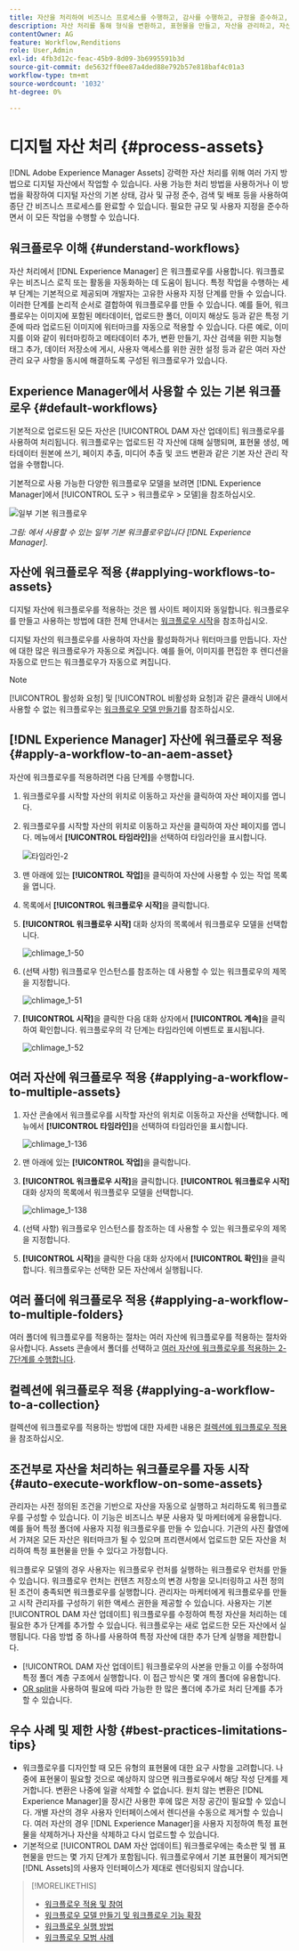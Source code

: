 ```yaml
---
title: 자산을 처리하여 비즈니스 프로세스를 수행하고, 감사를 수행하고, 규정을 준수하고, 기본적인 안정성을 유지합니다
description: 자산 처리를 통해 형식을 변환하고, 표현물을 만들고, 자산을 관리하고, 자산을 확인하고, 워크플로우를 실행합니다.
contentOwner: AG
feature: Workflow,Renditions
role: User,Admin
exl-id: 4fb3d12c-feac-45b9-8d09-3b6995591b3d
source-git-commit: de5632ff0ee87a4ded88e792b57e818baf4c01a3
workflow-type: tm+mt
source-wordcount: '1032'
ht-degree: 0%

---
```


# 디지털 자산 처리 {#process-assets}

[!DNL Adobe Experience Manager Assets] 강력한 자산 처리를 위해 여러 가지 방법으로 디지털 자산에서 작업할 수 있습니다. 사용 가능한 처리 방법을 사용하거나 이 방법을 확장하여 디지털 자산의 기본 상태, 감사 및 규정 준수, 검색 및 배포 등을 사용하여 종단 간 비즈니스 프로세스를 완료할 수 있습니다. 필요한 규모 및 사용자 지정을 준수하면서 이 모든 작업을 수행할 수 있습니다.

## 워크플로우 이해 {#understand-workflows}

자산 처리에서 [!DNL Experience Manager] 은 워크플로우를 사용합니다. 워크플로우는 비즈니스 로직 또는 활동을 자동화하는 데 도움이 됩니다. 특정 작업을 수행하는 세부 단계는 기본적으로 제공되며 개발자는 고유한 사용자 지정 단계를 만들 수 있습니다. 이러한 단계를 논리적 순서로 결합하여 워크플로우를 만들 수 있습니다. 예를 들어, 워크플로우는 이미지에 포함된 메타데이터, 업로드한 폴더, 이미지 해상도 등과 같은 특정 기준에 따라 업로드된 이미지에 워터마크를 자동으로 적용할 수 있습니다. 다른 예로, 이미지를 이와 같이 워터마킹하고 메타데이터 추가, 변환 만들기, 자산 검색을 위한 지능형 태그 추가, 데이터 저장소에 게시, 사용자 액세스를 위한 권한 설정 등과 같은 여러 자산 관리 요구 사항을 동시에 해결하도록 구성된 워크플로우가 있습니다.

## Experience Manager에서 사용할 수 있는 기본 워크플로우 {#default-workflows}

기본적으로 업로드된 모든 자산은 [!UICONTROL DAM 자산 업데이트] 워크플로우를 사용하여 처리됩니다. 워크플로우는 업로드된 각 자산에 대해 실행되며, 표현물 생성, 메타데이터 원본에 쓰기, 페이지 추출, 미디어 추출 및 코드 변환과 같은 기본 자산 관리 작업을 수행합니다.

기본적으로 사용 가능한 다양한 워크플로우 모델을 보려면 [!DNL Experience Manager]에서 [!UICONTROL 도구 > 워크플로우 > 모델]을 참조하십시오.

![일부 기본 워크플로우](assets/aem-default-workflows.png)

*그림: 에서 사용할 수 있는 일부 기본 워크플로우입니다 [!DNL Experience Manager].*

## 자산에 워크플로우 적용 {#applying-workflows-to-assets}

디지털 자산에 워크플로우를 적용하는 것은 웹 사이트 페이지와 동일합니다. 워크플로우를 만들고 사용하는 방법에 대한 전체 안내서는 [워크플로우 시작](/help/sites-authoring/workflows-participating.md)을 참조하십시오.

디지털 자산의 워크플로우를 사용하여 자산을 활성화하거나 워터마크를 만듭니다. 자산에 대한 많은 워크플로우가 자동으로 켜집니다. 예를 들어, 이미지를 편집한 후 렌디션을 자동으로 만드는 워크플로우가 자동으로 켜집니다.

>[!NOTE]
>
>[!UICONTROL 활성화 요청] 및 [!UICONTROL 비활성화 요청]과 같은 클래식 UI에서 사용할 수 없는 워크플로우는 [워크플로우 모델 만들기](/help/sites-developing/workflows-models.md#make-workflow-models-available-in-touchui)를 참조하십시오.

## [!DNL Experience Manager] 자산에 워크플로우 적용 {#apply-a-workflow-to-an-aem-asset}

<!-- 
TBD: Add animated GIF for these steps instead of all these screenshots.
-->

자산에 워크플로우를 적용하려면 다음 단계를 수행합니다.

1. 워크플로우를 시작할 자산의 위치로 이동하고 자산을 클릭하여 자산 페이지를 엽니다.

1. 워크플로우를 시작할 자산의 위치로 이동하고 자산을 클릭하여 자산 페이지를 엽니다. 메뉴에서 **[!UICONTROL 타임라인]**&#x200B;을 선택하여 타임라인을 표시합니다.

   ![타임라인-2](assets/timeline-2.png)

1. 맨 아래에 있는 **[!UICONTROL 작업]**&#x200B;을 클릭하여 자산에 사용할 수 있는 작업 목록을 엽니다.

1. 목록에서 **[!UICONTROL 워크플로우 시작]**&#x200B;을 클릭합니다.

1. **[!UICONTROL 워크플로우 시작]** 대화 상자의 목록에서 워크플로우 모델을 선택합니다.

   ![chlimage_1-50](assets/chlimage_1-50.png)

1. (선택 사항) 워크플로우 인스턴스를 참조하는 데 사용할 수 있는 워크플로우의 제목을 지정합니다.

   ![chlimage_1-51](assets/chlimage_1-51.png)

1. **[!UICONTROL 시작]**&#x200B;을 클릭한 다음 대화 상자에서 **[!UICONTROL 계속]**&#x200B;을 클릭하여 확인합니다. 워크플로우의 각 단계는 타임라인에 이벤트로 표시됩니다.

   ![chlimage_1-52](assets/chlimage_1-52.png)

## 여러 자산에 워크플로우 적용 {#applying-a-workflow-to-multiple-assets}

1. 자산 콘솔에서 워크플로우를 시작할 자산의 위치로 이동하고 자산을 선택합니다. 메뉴에서 **[!UICONTROL 타임라인]**&#x200B;을 선택하여 타임라인을 표시합니다.

   ![chlimage_1-136](assets/chlimage_1-136.png)

1. 맨 아래에 있는 **[!UICONTROL 작업]**&#x200B;을 클릭합니다.

1. **[!UICONTROL 워크플로우 시작]**&#x200B;을 클릭합니다. **[!UICONTROL 워크플로우 시작]** 대화 상자의 목록에서 워크플로우 모델을 선택합니다.

   ![chlimage_1-138](assets/chlimage_1-138.png)

1. (선택 사항) 워크플로우 인스턴스를 참조하는 데 사용할 수 있는 워크플로우의 제목을 지정합니다.

1. **[!UICONTROL 시작]**&#x200B;을 클릭한 다음 대화 상자에서 **[!UICONTROL 확인]**&#x200B;을 클릭합니다. 워크플로우는 선택한 모든 자산에서 실행됩니다.

## 여러 폴더에 워크플로우 적용 {#applying-a-workflow-to-multiple-folders}

여러 폴더에 워크플로우를 적용하는 절차는 여러 자산에 워크플로우를 적용하는 절차와 유사합니다. Assets 콘솔에서 폴더를 선택하고 [여러 자산에 워크플로우를 적용하는 2-7단계를 수행합니다](assets-workflow.md#applying-a-workflow-to-multiple-assets).

## 컬렉션에 워크플로우 적용 {#applying-a-workflow-to-a-collection}

컬렉션에 워크플로우를 적용하는 방법에 대한 자세한 내용은 [컬렉션에 워크플로우 적용](managing-collections-touch-ui.md#running-a-workflow-on-a-collection)을 참조하십시오.

## 조건부로 자산을 처리하는 워크플로우를 자동 시작 {#auto-execute-workflow-on-some-assets}

관리자는 사전 정의된 조건을 기반으로 자산을 자동으로 실행하고 처리하도록 워크플로우를 구성할 수 있습니다. 이 기능은 비즈니스 부문 사용자 및 마케터에게 유용합니다. 예를 들어 특정 폴더에 사용자 지정 워크플로우를 만들 수 있습니다. 기관의 사진 촬영에서 가져온 모든 자산은 워터마크가 될 수 있으며 프리랜서에서 업로드한 모든 자산을 처리하여 특정 표현물을 만들 수 있다고 가정합니다.

워크플로우 모델의 경우 사용자는 워크플로우 런처를 실행하는 워크플로우 런처를 만들 수 있습니다. 워크플로우 런처는 컨텐츠 저장소의 변경 사항을 모니터링하고 사전 정의된 조건이 충족되면 워크플로우를 실행합니다. 관리자는 마케터에게 워크플로우를 만들고 시작 관리자를 구성하기 위한 액세스 권한을 제공할 수 있습니다. 사용자는 기본 [!UICONTROL DAM 자산 업데이트] 워크플로우를 수정하여 특정 자산을 처리하는 데 필요한 추가 단계를 추가할 수 있습니다. 워크플로우는 새로 업로드한 모든 자산에서 실행됩니다. 다음 방법 중 하나를 사용하여 특정 자산에 대한 추가 단계 실행을 제한합니다.

* [!UICONTROL DAM 자산 업데이트] 워크플로우의 사본을 만들고 이를 수정하여 특정 폴더 계층 구조에서 실행합니다. 이 접근 방식은 몇 개의 폴더에 유용합니다.
* [OR split](/help/sites-developing/workflows-step-ref.md#or-split)을 사용하여 필요에 따라 가능한 한 많은 폴더에 추가로 처리 단계를 추가할 수 있습니다.

## 우수 사례 및 제한 사항 {#best-practices-limitations-tips}

* 워크플로우를 디자인할 때 모든 유형의 표현물에 대한 요구 사항을 고려합니다. 나중에 표현물이 필요할 것으로 예상하지 않으면 워크플로우에서 해당 작성 단계를 제거합니다. 변환은 나중에 일괄 삭제할 수 없습니다. 원치 않는 변환은 [!DNL Experience Manager]을 장시간 사용한 후에 많은 저장 공간이 필요할 수 있습니다. 개별 자산의 경우 사용자 인터페이스에서 렌디션을 수동으로 제거할 수 있습니다. 여러 자산의 경우 [!DNL Experience Manager]을 사용자 지정하여 특정 표현물을 삭제하거나 자산을 삭제하고 다시 업로드할 수 있습니다.
* 기본적으로 [!UICONTROL DAM 자산 업데이트] 워크플로우에는 축소판 및 웹 표현물을 만드는 몇 가지 단계가 포함됩니다. 워크플로우에서 기본 표현물이 제거되면 [!DNL Assets]의 사용자 인터페이스가 제대로 렌더링되지 않습니다.

>[!MORELIKETHIS]
>
>* [워크플로우 적용 및 참여](/help/sites-authoring/workflows.md)
>* [워크플로우 모델 만들기 및 워크플로우 기능 확장](/help/sites-developing/workflows.md)
>* [워크플로우 실행 방법](/help/sites-administering/workflows-starting.md)
>* [워크플로우 모범 사례](/help/sites-developing/workflows-best-practices.md)

